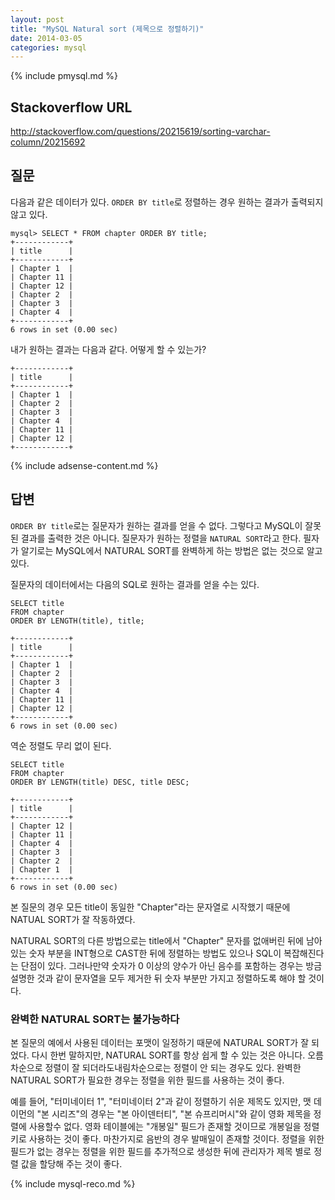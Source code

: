 ```yaml
---
layout: post
title: "MySQL Natural sort (제목으로 정렬하기)"
date: 2014-03-05 
categories: mysql
---
```


{% include pmysql.md %}

## Stackoverflow URL

http://stackoverflow.com/questions/20215619/sorting-varchar-column/20215692

## 질문

다음과 같은 데이터가 있다. `ORDER BY title`로 정렬하는 경우 원하는 결과가 출력되지 않고 있다.

    mysql> SELECT * FROM chapter ORDER BY title;
    +------------+
    | title      |
    +------------+
    | Chapter 1  |
    | Chapter 11 |
    | Chapter 12 |
    | Chapter 2  |
    | Chapter 3  |
    | Chapter 4  |
    +------------+
    6 rows in set (0.00 sec)

내가 원하는 결과는 다음과 같다. 어떻게 할 수 있는가?

    +------------+
    | title      |
    +------------+
    | Chapter 1  |
    | Chapter 2  |
    | Chapter 3  |
    | Chapter 4  |
    | Chapter 11 |
    | Chapter 12 |
    +------------+

{% include adsense-content.md %}

## 답변

`ORDER BY title`로는 질문자가 원하는 결과를 얻을 수 없다. 그렇다고 MySQL이 잘못된 결과를 출력한 것은 아니다. 질문자가 원하는 정렬을 `NATURAL SORT`라고 한다. 필자가 알기로는 MySQL에서 NATURAL SORT를 완벽하게 하는 방법은 없는 것으로 알고 있다.

질문자의 데이터에서는 다음의 SQL로 원하는 결과를 얻을 수는 있다.

    SELECT title
    FROM chapter
    ORDER BY LENGTH(title), title;
     
    +------------+
    | title      |
    +------------+
    | Chapter 1  |
    | Chapter 2  |
    | Chapter 3  |
    | Chapter 4  |
    | Chapter 11 |
    | Chapter 12 |
    +------------+
    6 rows in set (0.00 sec)

역순 정렬도 무리 없이 된다.

    SELECT title
    FROM chapter
    ORDER BY LENGTH(title) DESC, title DESC;
     
    +------------+
    | title      |
    +------------+
    | Chapter 12 |
    | Chapter 11 |
    | Chapter 4  |
    | Chapter 3  |
    | Chapter 2  |
    | Chapter 1  |
    +------------+
    6 rows in set (0.00 sec)

본 질문의 경우 모든 title이 동일한 "Chapter"라는 문자열로 시작했기 때문에 NATUAL SORT가 잘 작동하였다.

NATURAL SORT의 다른 방법으로는 title에서 "Chapter" 문자를 없애버린 뒤에 남아 있는 숫자 부분을 INT형으로 CAST한 뒤에 정렬하는 방법도 있으나 SQL이 복잡해진다는 단점이 있다. 그러나만약 숫자가 0 이상의 양수가 아닌 음수를 포함하는 경우는 방금 설명한 것과 같이 문자열을 모두 제거한 뒤 숫자 부분만 가지고 정렬하도록 해야 할 것이다.

### 완벽한 NATURAL SORT는 불가능하다

본 질문의 예에서 사용된 데이터는 포맷이 일정하기 때문에 NATURAL SORT가 잘 되었다. 다시 한번 말하지만, NATURAL SORT를 항상 쉽게 할 수 있는 것은 아니다. 오름차순으로 정렬이 잘 되더라도내림차순으로는 정렬이 안 되는 경우도 있다. 완벽한 NATURAL SORT가 필요한 경우는 정렬을 위한 필드를 사용하는 것이 좋다.

예를 들어, "터미네이터 1", "터미네이터 2"과 같이 정렬하기 쉬운 제목도 있지만, 맷 데이먼의 "본 시리즈"의 경우는 "본 아이덴터티", "본 슈프리머시"와 같이 영화 제목을 정렬에 사용할수 없다. 영화 테이블에는 "개봉일" 필드가 존재할 것이므로 개봉일을 정렬 키로 사용하는 것이 좋다. 마찬가지로 음반의 경우 발매일이 존재할 것이다. 정렬을 위한 필드가 없는 경우는 정렬을 위한 필드를 추가적으로 생성한 뒤에 관리자가 제목 별로 정렬 값을 할당해 주는 것이 좋다.

{% include mysql-reco.md %}
